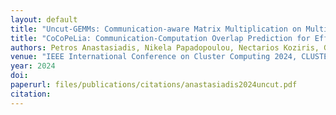 ```yaml
---
layout: default
title: "Uncut-GEMMs: Communication-aware Matrix Multiplication on Multi-GPU Nodes"
title: "CoCoPeLia: Communication-Computation Overlap Prediction for Efficient Linear Algebra on GPUs"
authors: Petros Anastasiadis, Nikela Papadopoulou, Nectarios Koziris, Georgios Goumas
venue: "IEEE International Conference on Cluster Computing 2024, CLUSTER 2024, Kobe, Japan, September 24-27, 2024"
year: 2024
doi: 
paperurl: files/publications/citations/anastasiadis2024uncut.pdf
citation: 
---
```

